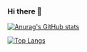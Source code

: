 ### Hi there 👋

[![Anurag's GitHub stats](https://github-readme-stats.vercel.app/api?username=nixbytes)](https://github.com/nixbytes)

[![Top Langs](https://github-readme-stats.vercel.app/api/top-langs/?username=nixbytes&langs_count=8&hide=javascript,Vim,html)](https://github.com/nixbytes)
<!--
**nixbytes/nixbytes** is a ✨ _special_ ✨ repository because its `README.md` (this file) appears on your GitHub profile.

Here are some ideas to get you started:

- 🔭 I’m currently working on ...
- 🌱 I’m currently learning ...
- 👯 I’m looking to collaborate on ...
- 🤔 I’m looking for help with ...
- 💬 Ask me about ...
- 📫 How to reach me: ...
- 😄 Pronouns: ...
- ⚡ Fun fact: ...
-->
